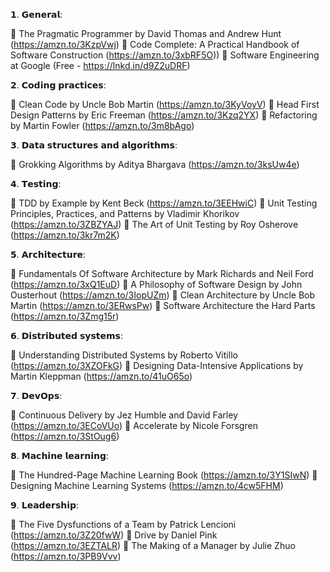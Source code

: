 𝟭. 𝗚𝗲𝗻𝗲𝗿𝗮𝗹:

🔹 The Pragmatic Programmer by David Thomas and Andrew Hunt (https://amzn.to/3KzpVwj)
🔹 Code Complete: A Practical Handbook of Software Construction (https://amzn.to/3xbRF5O))
🔹 Software Engineering at Google (Free - https://lnkd.in/d9Z2uDRF)

𝟮. 𝗖𝗼𝗱𝗶𝗻𝗴 𝗽𝗿𝗮𝗰𝘁𝗶𝗰𝗲𝘀:

🔹 Clean Code by Uncle Bob Martin (https://amzn.to/3KyVoyV)
🔹 Head First Design Patterns by Eric Freeman (https://amzn.to/3Kzq2YX)
🔹 Refactoring by Martin Fowler (https://amzn.to/3m8bAgo)

𝟯. 𝗗𝗮𝘁𝗮 𝘀𝘁𝗿𝘂𝗰𝘁𝘂𝗿𝗲𝘀 𝗮𝗻𝗱 𝗮𝗹𝗴𝗼𝗿𝗶𝘁𝗵𝗺𝘀:

🔹 Grokking Algorithms by Aditya Bhargava (https://amzn.to/3ksUw4e)

𝟰. 𝗧𝗲𝘀𝘁𝗶𝗻𝗴:

🔹 TDD by Example by Kent Beck (https://amzn.to/3EEHwiC)
🔹 Unit Testing Principles, Practices, and Patterns by Vladimir Khorikov (https://amzn.to/3ZBZYAJ)
🔹 The Art of Unit Testing by Roy Osherove (https://amzn.to/3kr7m2K)

𝟱. 𝗔𝗿𝗰𝗵𝗶𝘁𝗲𝗰𝘁𝘂𝗿𝗲:

🔹 Fundamentals Of Software Architecture by Mark Richards and Neil Ford (https://amzn.to/3xQ1EuD)
🔹 A Philosophy of Software Design by John Ousterhout (https://amzn.to/3IopUZm)
🔹 Clean Architecture by Uncle Bob Martin (https://amzn.to/3ERwsPw)
🔹 Software Architecture the Hard Parts (https://amzn.to/3Zmg15r)

𝟲. 𝗗𝗶𝘀𝘁𝗿𝗶𝗯𝘂𝘁𝗲𝗱 𝘀𝘆𝘀𝘁𝗲𝗺𝘀:

🔹 Understanding Distributed Systems by Roberto Vitillo (https://amzn.to/3XZOFkG) 
🔹 Designing Data-Intensive Applications by Martin Kleppman (https://amzn.to/41uO65o)

𝟳. 𝗗𝗲𝘃𝗢𝗽𝘀:

🔹 Continuous Delivery by Jez Humble and David Farley (https://amzn.to/3ECoVUo)
🔹 Accelerate by Nicole Forsgren (https://amzn.to/3StOug6)

𝟴. 𝗠𝗮𝗰𝗵𝗶𝗻𝗲 𝗹𝗲𝗮𝗿𝗻𝗶𝗻𝗴:

🔹 The Hundred-Page Machine Learning Book (https://amzn.to/3Y1SIwN)
🔹 Designing Machine Learning Systems (https://amzn.to/4cw5FHM)

𝟵. 𝗟𝗲𝗮𝗱𝗲𝗿𝘀𝗵𝗶𝗽:

🔹 The Five Dysfunctions of a Team by Patrick Lencioni (https://amzn.to/3Z20fwW)
🔹 Drive by Daniel Pink (https://amzn.to/3EZTALR)
🔹 The Making of a Manager by Julie Zhuo (https://amzn.to/3PB9Vvv)
